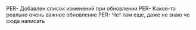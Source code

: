 PER- Добавлен список изменений при обновлении
PER- Какое-то реально очень важное обновление
PER- Чет там еще, даже не знаю че сюда написать
